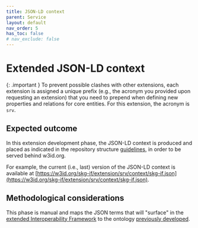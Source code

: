 ```yaml
---
title: JSON-LD context
parent: Service
layout: default
nav_order: 5
has_toc: false
# nav_exclude: false
---
```


# Extended JSON-LD context

{: .important }
To prevent possible clashes with other extensions, each extension is assigned a unique prefix (e.g., the acronym you provided upon requesting an extension) that you need to prepend when defining new properties and relations for core entities. For this extension, the acronym is `srv`.

## Expected outcome
In this extension development phase, the JSON-LD context is produced and placed as indicated in the repository structure [guidelines](../structure), in order to be served behind w3id.org.

For example, the current (i.e., last) version of the JSON-LD context is available at [https://w3id.org/skg-if/extension/srv/context/skg-if.json](https://w3id.org/skg-if/extension/srv/context/skg-if.json).


## Methodological considerations
This phase is manual and maps the JSON terms that will "surface" in the [extended Interoperability Framework](../extended-interoperability-framework) to the ontology [previously developed](../data-model).